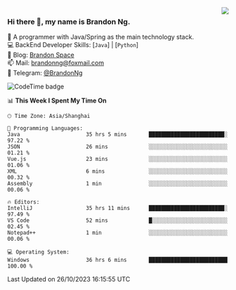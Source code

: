 <img  align="right" src="https://github-readme-stats-brandon0824.vercel.app/api/top-langs/?username=brandon0824&layout=compact">

### Hi there 👋, my name is Brandon Ng.

🌱 A programmer with Java/Spring as the main technology stack.  
💻 BackEnd Developer Skills: [`Java`] | [`Python`]  
📝 Blog: [Brandon Space](https://brandonng.tech)  
📫 Mail: brandonng@foxmail.com  
📰 Telegram: [@BrandonNg](https://t.me/BrandonNg24)  

![CodeTime badge](https://img.shields.io/endpoint?style=flat-square&url=https%3A%2F%2Fapi.codetime.dev%2Fshield%3Fid%3D128%26project%3D%26in%3D604800000)

<!--START_SECTION:waka-->
📊 **This Week I Spent My Time On** 

```text
🕑︎ Time Zone: Asia/Shanghai

💬 Programming Languages: 
Java                     35 hrs 5 mins       ████████████████████████░   97.22 % 
JSON                     26 mins             ░░░░░░░░░░░░░░░░░░░░░░░░░   01.21 % 
Vue.js                   23 mins             ░░░░░░░░░░░░░░░░░░░░░░░░░   01.06 % 
XML                      6 mins              ░░░░░░░░░░░░░░░░░░░░░░░░░   00.32 % 
Assembly                 1 min               ░░░░░░░░░░░░░░░░░░░░░░░░░   00.06 % 

🔥 Editors: 
IntelliJ                 35 hrs 11 mins      ████████████████████████░   97.49 % 
VS Code                  52 mins             █░░░░░░░░░░░░░░░░░░░░░░░░   02.45 % 
Notepad++                1 min               ░░░░░░░░░░░░░░░░░░░░░░░░░   00.06 % 

💻 Operating System: 
Windows                  36 hrs 6 mins       █████████████████████████   100.00 % 
```


 Last Updated on 26/10/2023 16:15:55 UTC
<!--END_SECTION:waka-->
